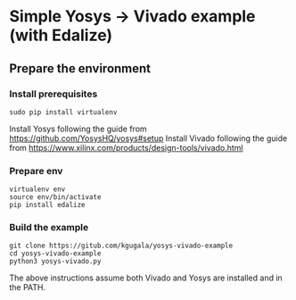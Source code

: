 # Simple Yosys -> Vivado example (with Edalize)

## Prepare the environment


### Install prerequisites

```
sudo pip install virtualenv
```

Install Yosys following the guide from https://github.com/YosysHQ/yosys#setup
Install Vivado following the guide from https://www.xilinx.com/products/design-tools/vivado.html

### Prepare env

```
virtualenv env
source env/bin/activate
pip install edalize
```

### Build the example

```
git clone https://gitub.com/kgugala/yosys-vivado-example
cd yosys-vivado-example
python3 yosys-vivado.py
```

The above instructions assume both Vivado and Yosys are installed and in the PATH. 
